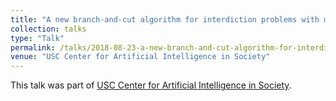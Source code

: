 ```yaml
---
title: "A new branch-and-cut algorithm for interdiction problems with monotonicity"
collection: talks
type: "Talk"
permalink: /talks/2018-08-23-a-new-branch-and-cut-algorithm-for-interdiction-problems-with-monotonicity
venue: "USC Center for Artificial Intelligence in Society"
---
```


This talk was part of [USC Center for Artificial Intelligence in Society](https://www.cais.usc.edu/).